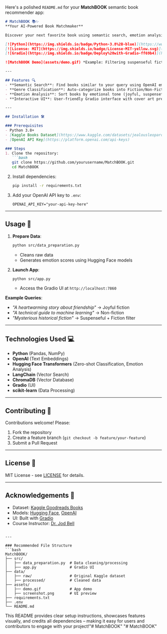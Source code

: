 Here's a polished `README.md` for your **MatchBOOK** semantic book recommender app:

```markdown
# MatchBOOK 📚✨  
**Your AI-Powered Book Matchmaker**  

Discover your next favorite book using semantic search, emotion analysis, and zero-shot classification powered by OpenAI and Hugging Face models.

[![Python](https://img.shields.io/badge/Python-3.8%2B-blue)](https://www.python.org/)
[![License: MIT](https://img.shields.io/badge/License-MIT-yellow.svg)](https://opensource.org/licenses/MIT)
[![Gradio](https://img.shields.io/badge/Deploy%20with-Gradio-ff69b4)](https://gradio.app/)

![MatchBOOK Demo](assets/demo.gif) *Example: Filtering suspenseful fiction books*

---

## Features 🔍
- **Semantic Search**: Find books similar to your query using OpenAI embeddings.
- **Genre Classification**: Auto-categorize books into Fiction/Non-Fiction with zero-shot LLMs.
- **Emotion Analysis**: Sort books by emotional tone (joyful, suspenseful, sad, etc.).
- **Interactive UI**: User-friendly Gradio interface with cover art previews.

---

## Installation 🛠️

### Prerequisites
- Python 3.8+
- [Kaggle Books Dataset](https://www.kaggle.com/datasets/jealousleopard/goodreadsbooks) (included in `data/raw`)
- [OpenAI API Key](https://platform.openai.com/api-keys)

### Steps
1. Clone the repository:
   ```bash
   git clone https://github.com/yourusername/MatchBOOK.git
   cd MatchBOOK
   ```

2. Install dependencies:
   ```bash
   pip install -r requirements.txt
   ```

3. Add your OpenAI API key to `.env`:
   ```env
   OPENAI_API_KEY="your-api-key-here"
   ```

---

## Usage 🚀

1. **Prepare Data**:
   ```bash
   python src/data_preparation.py
   ```
   - Cleans raw data
   - Generates emotion scores using Hugging Face models

2. **Launch App**:
   ```bash
   python src/app.py
   ```
   - Access the Gradio UI at `http://localhost:7860`

**Example Queries**:  
- *"A heartwarming story about friendship"* → Joyful fiction  
- *"A technical guide to machine learning"* → Non-fiction  
- *"Mysterious historical fiction"* → Suspenseful + Fiction filter

---

## Technologies Used 💻
- **Python** (Pandas, NumPy)
- **OpenAI** (Text Embeddings)
- **Hugging Face Transformers** (Zero-shot Classification, Emotion Analysis)
- **LangChain** (Vector Search)
- **ChromaDB** (Vector Database)
- **Gradio** (UI)
- **scikit-learn** (Data Processing)

---

## Contributing 🤝  
Contributions welcome! Please:
1. Fork the repository
2. Create a feature branch (`git checkout -b feature/your-feature`)
3. Submit a Pull Request

---

## License 📄  
MIT License - see [LICENSE](LICENSE) for details.

---

## Acknowledgements 🙏
- Dataset: [Kaggle Goodreads Books](https://www.kaggle.com/datasets/jealousleopard/goodreadsbooks)
- Models: [Hugging Face](https://huggingface.co/), [OpenAI](https://openai.com/)
- UI: Built with [Gradio](https://gradio.app/)
- Course Instructor: [Dr. Jod Bell](https://twitter.com/jod_bell)

```

---

### Recommended File Structure
```bash
MatchBOOK/
├── src/
│   ├── data_preparation.py  # Data cleaning/processing
│   ├── app.py               # Gradio UI
├── data/
│   ├── raw/                 # Original Kaggle dataset
│   ├── processed/           # Cleaned data
├── assets/
│   ├── demo.gif             # App demo
│   ├── screenshot.png       # UI preview
├── requirements.txt
├── .env
└── README.md
```

This README provides clear setup instructions, showcases features visually, and credits all dependencies – making it easy for users and contributors to engage with your project!"# MatchBOOK" 
"# MatchBOOK" 
